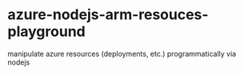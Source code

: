 # azure-nodejs-arm-resouces-playground

manipulate azure resources (deployments, etc.) programmatically via nodejs
